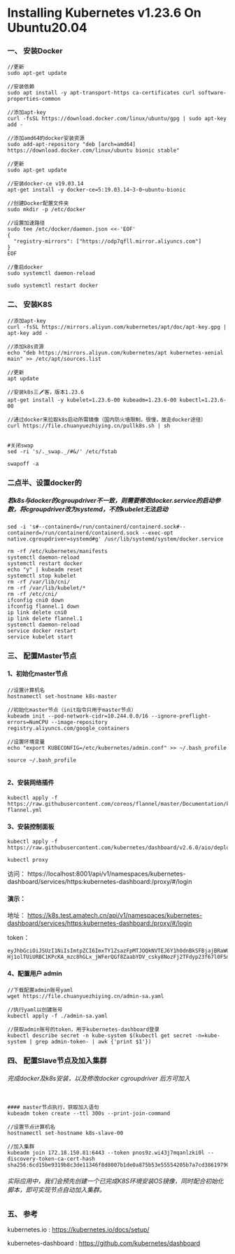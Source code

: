 # Installing Kubernetes v1.23.6 On Ubuntu20.04


###   一、 安装Docker
```
//更新
sudo apt-get update  

//安装依赖
sudo apt install -y apt-transport-https ca-certificates curl software-properties-common  

//添加apt-key
curl -fsSL https://download.docker.com/linux/ubuntu/gpg | sudo apt-key add -  

//添加amd64的docker安装资源
sudo add-apt-repository "deb [arch=amd64] https://download.docker.com/linux/ubuntu bionic stable"    

//更新
sudo apt-get update  

//安装docker-ce v19.03.14
apt-get install -y docker-ce=5:19.03.14~3-0~ubuntu-bionic

//创建Docker配置文件夹
sudo mkdir -p /etc/docker

//设置加速路径
sudo tee /etc/docker/daemon.json <<-'EOF'
{
  "registry-mirrors": ["https://odp7qfll.mirror.aliyuncs.com"]
}
EOF

//重启docker
sudo systemctl daemon-reload	

sudo systemctl restart docker

```

###   二、 安装K8S

```
//添加apt-key
curl -fsSL https://mirrors.aliyun.com/kubernetes/apt/doc/apt-key.gpg | apt-key add -  

//添加k8s资源
echo "deb https://mirrors.aliyun.com/kubernetes/apt kubernetes-xenial main" >> /etc/apt/sources.list  

//更新
apt update  

//安装k8s三🗡客，版本1.23.6
apt-get install -y kubelet=1.23.6-00 kubeadm=1.23.6-00 kubectl=1.23.6-00  

//通过docker来拉取k8s启动所需镜像（国内防火墙限制，很慢，故走docker途径）
curl https://file.chuanyuezhiying.cn/pullk8s.sh | sh


#关闭swap
sed -ri 's/._swap._/#&/' /etc/fstab  

swapoff -a

```

###   二点半、设置docker的

##### 若k8s与docker的cgroupdriver不一致，则需要修改docker.service的启动参数，将cgroupdriver改为systemd，不然kubelet无法启动

```
sed -i 's#--containerd=/run/containerd/containerd.sock#--containerd=/run/containerd/containerd.sock --exec-opt native.cgroupdriver=systemd#g' /usr/lib/systemd/system/docker.service  

rm -rf /etc/kubernetes/manifests    
systemctl daemon-reload    
systemctl restart docker  
echo "y" | kubeadm reset  
systemctl stop kubelet  
rm -rf /var/lib/cni/  
rm -rf /var/lib/kubelet/*  
rm -rf /etc/cni/  
ifconfig cni0 down  
ifconfig flannel.1 down  
ip link delete cni0  
ip link delete flannel.1  
systemctl daemon-reload  
service docker restart  
service kubelet start  

```

###   三、 配置Master节点

#### 1、初始化master节点

```
//设置计算机名
hostnamectl set-hostname k8s-master  

//初始化master节点（init指令只用于master节点）
kubeadm init --pod-network-cidr=10.244.0.0/16 --ignore-preflight-errors=NumCPU --image-repository registry.aliyuncs.com/google_containers  

//设置环境变量
echo "export KUBECONFIG=/etc/kubernetes/admin.conf" >> ~/.bash_profile 

source ~/.bash_profile


```


#### 2、安装网络插件

```
kubectl apply -f https://raw.githubusercontent.com/coreos/flannel/master/Documentation/kube-flannel.yml  
```

#### 3、安装控制面板 
```
kubectl apply -f https://raw.githubusercontent.com/kubernetes/dashboard/v2.6.0/aio/deploy/recommended.yaml

kubectl proxy  

```


访问：
https://localhost:8001/api/v1/namespaces/kubernetes-dashboard/services/https:kubernetes-dashboard:/proxy/#/login

#### 演示：
地址： https://k8s.test.amatech.cn/api/v1/namespaces/kubernetes-dashboard/services/https:kubernetes-dashboard:/proxy/#/login

token：
```
eyJhbGciOiJSUzI1NiIsImtpZCI6ImxTY1ZsazFpMTJOQkNVTEJ6Y1h0dnBkSFBjajBRaWQ0VlZnUFYxaEpvYTQifQ.eyJpc3MiOiJrdWJlcm5ldGVzL3NlcnZpY2VhY2NvdW50Iiwia3ViZXJuZXRlcy5pby9zZXJ2aWNlYWNjb3VudC9uYW1lc3BhY2UiOiJrdWJlLXN5c3RlbSIsImt1YmVybmV0ZXMuaW8vc2VydmljZWFjY291bnQvc2VjcmV0Lm5hbWUiOiJhZG1pbi10b2tlbi1yc3QyNCIsImt1YmVybmV0ZXMuaW8vc2VydmljZWFjY291bnQvc2VydmljZS1hY2NvdW50Lm5hbWUiOiJhZG1pbiIsImt1YmVybmV0ZXMuaW8vc2VydmljZWFjY291bnQvc2VydmljZS1hY2NvdW50LnVpZCI6IjFlOTRjNTI3LWJjMjItNDJhNC1hZDRlLTRlM2YzN2Y0Yzk3OSIsInN1YiI6InN5c3RlbTpzZXJ2aWNlYWNjb3VudDprdWJlLXN5c3RlbTphZG1pbiJ9.XuO2TVLaBM9bkgM1qdlESOtvs5KzfQyrNYEHIPhgGDYCWOTVMo61pEwUPYkc6-Hj1olTUiURBC1KPcKA_mzc8hGLx_jWFerQGf8ZaabYDV_csky8NozFj2TFdyp23f67l0FSdTI80HTfIE1fIasXcxfyVBxWTcUh_wKZK9eItInz5sfnhOywWUOdE8BfhQyybqpDA9eEHInbuWzEXD9K02mGQHkXOpxlMZ1tJFEZtQopFvA2bPOgdMaBFebT4PBKnn98z9Bd2vfP_gsHR5ZwZrZJ5ExF7wVtU5l7lHENbmid6UStAOtQLCh9V1zprDCf5CYM0Wop2acWeiJo_w__BQ
```

#### 4、配置用户 admin

```
//下载配置admin账号yaml
wget https://file.chuanyuezhiying.cn/admin-sa.yaml  

//执行yaml以创建账号
kubectl apply -f ./admin-sa.yaml   

//获取admin账号的token，用于kubernetes-dashboard登录
kubectl describe secret -n kube-system $(kubectl get secret -n=kube-system | grep admin-token- | awk {'print $1'})

```


###   四、 配置Slave节点及加入集群

###### 完成docker及k8s安装，以及修改docker cgroupdriver 后方可加入


```

#### master节点执行，获取加入语句
kubeadm token create --ttl 300s --print-join-command

//设置节点计算机名
hostnamectl set-hostname k8s-slave-00

//加入集群
kubeadm join 172.18.150.81:6443 --token pnos9z.wi43j7mqanlzki0l --discovery-token-ca-cert-hash sha256:6cd15be9319b8c3de11346f8d8007b1de0a875b53e55554205b7a7cd38619790 

```

###### 实际应用中，我们会预先创建一个已完成K8S环境安装OS镜像，同时配合初始化脚本，即可实现节点自动加入集群。


###   五、 参考

kubernetes.io : https://kubernetes.io/docs/setup/

kubernetes-dashboard : https://github.com/kubernetes/dashboard












